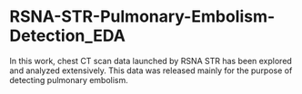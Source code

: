 # RSNA-STR-Pulmonary-Embolism-Detection_EDA
In this work, chest CT scan data launched by RSNA STR has been explored and analyzed extensively. This data was released mainly for the purpose of detecting pulmonary embolism.
